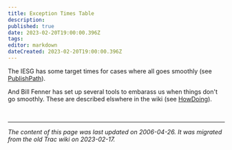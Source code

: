 ```yaml
---
title: Exception Times Table
description: 
published: true
date: 2023-02-20T19:00:00.396Z
tags: 
editor: markdown
dateCreated: 2023-02-20T19:00:00.396Z
---
```


 The IESG has some target times for cases where all goes smoothly (see [PublishPath](/group/iesg/publishpath)).

And Bill Fenner has set up several tools to embarass us when things don't go smoothly. These are described elswhere in the wiki (see [HowDoing](/group/iesg/HowDoing)).

&nbsp;
&nbsp;
&nbsp;

---

*The content of this page was last updated on 2006-04-26. It was migrated from the old Trac wiki on 2023-02-17.*